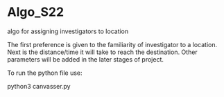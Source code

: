 # Algo_S22
algo for assigning investigators to location

The first preference is given to the familiarity of investigator to a location. Next is the distance/time it will take to reach the destination. Other parameters will be added in the later stages of project.  

To run the python file use:

python3 canvasser.py 
